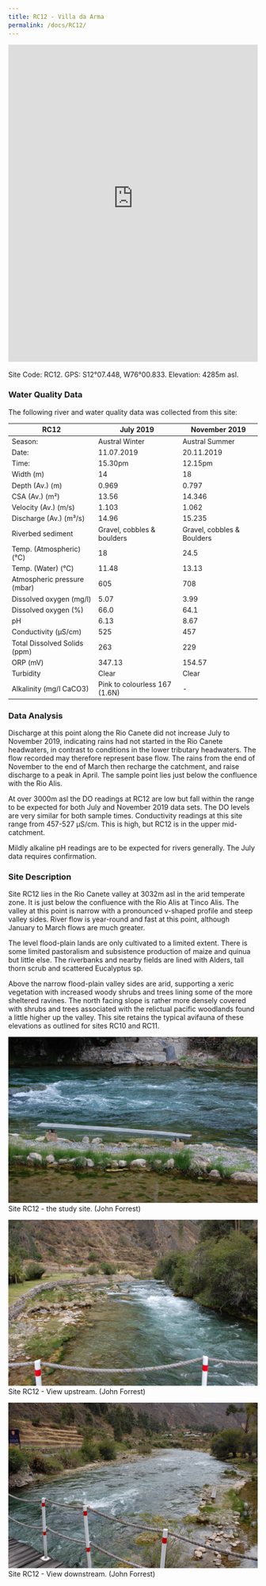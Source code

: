 ```yaml
---
title: RC12 - Villa da Arma
permalink: /docs/RC12/
---
```


<iframe width="100%" height="640" allowfullscreen style="border-style:none;" src="https://cavep-undc-hosting.netlify.com/sites/RC12/app-files/"></iframe>

Site Code: RC12.  GPS: S12°07.448, W76°00.833. Elevation:
4285m asl.

### Water Quality Data

The following river and water quality data was collected from this site:

| RC12                        | July 2019                      | November 2019            |
|------------------------------|-------------------------------|--------------------------|
| Season:                      | Austral Winter                | Austral Summer           |
| Date:                        | 11.07.2019                    | 20.11.2019               |
| Time:                        | 15.30pm                       | 12.15pm                  |
| Width (m)                    | 14                            | 18                       |
| Depth (Av.) (m)              | 0.969                         | 0.797                    |
| CSA (Av.) (m²)               | 13.56                         | 14.346                   |
| Velocity (Av.) (m/s)         | 1.103                         | 1.062                    |
| Discharge (Av.) (m³/s)       | 14.96                         | 15.235                   |
| Riverbed sediment            | Gravel, cobbles & boulders    | Gravel, cobbles & Boulders |
| Temp. (Atmospheric) (°C)     | 18                            | 24.5
| Temp. (Water) (°C)           | 11.48                         | 13.13                    |
| Atmospheric pressure (mbar)  | 605                           | 708                      |
| Dissolved oxygen (mg/l)      | 5.07                          | 3.99                     |
| Dissolved oxygen (%)         | 66.0                          | 64.1                     |
| pH                           | 6.13                          | 8.67                     |
| Conductivity (µS/cm)         | 525                           | 457                      |
| Total Dissolved Solids (ppm) | 263                           | 229                      |
| ORP (mV)                     | 347.13                        | 154.57                   |
| Turbidity                    | Clear                         | Clear                    |
| Alkalinity (mg/l CaCO3)      | Pink to colourless 167 (1.6N) |  -                       |

### Data Analysis
Discharge at this point along the Rio Canete did not increase July to November 2019, indicating rains had not started in the Rio Canete headwaters, in contrast to conditions in the lower tributary headwaters. The flow recorded may therefore represent base flow. The rains from the end of November to the end of March then recharge the catchment, and raise discharge to a peak in April. The sample point lies just below the confluence with the Rio Alis.                                                                                            

At over 3000m asl the DO readings at RC12 are low but fall within the range to be expected for both July and November 2019 data sets. The DO levels are very similar for both sample times. Conductivity readings at this site range from 457-527 µS/cm. This is high, but RC12 is in the upper mid-catchment.   

Mildly alkaline pH readings are to be expected for rivers generally. The July data requires confirmation. 
  
### Site Description
Site RC12 lies in the Rio Canete valley at 3032m asl in the arid temperate zone. It is just below the confluence with the Rio Alis at Tinco Alis. The valley at this point is narrow with a pronounced v-shaped profile and steep valley sides. River flow is year-round and fast at this point, although January to March flows are much greater.

The level flood-plain lands are only cultivated to a limited extent. There is some limited pastoralism and subsistence production of maize and quinua but little else. The riverbanks and nearby fields are lined with Alders, tall thorn scrub and scattered Eucalyptus sp. 

Above the narrow flood-plain valley sides are arid, supporting a xeric vegetation with increased woody shrubs and trees lining some of the more sheltered ravines. The north facing slope is rather more densely covered with shrubs and trees associated with the relictual pacific woodlands found a little higher up the valley. This site retains the typical avifauna of these elevations as outlined for sites RC10 and RC11. 


![Site RC12 - the study site. (John Forrest)](/assets/SiteDescriptions/RC12/RC12Site.jpg)
Site RC12 - the study site. (John Forrest)


![RC12 View upstream](/assets/SiteDescriptions/RC12/RC12Viewupstream.jpg)
Site RC12 - View upstream. (John Forrest)


![image](/assets/SiteDescriptions/RC12/RC12Viewdownstream.jpg)
Site RC12 - View downstream. (John Forrest)

